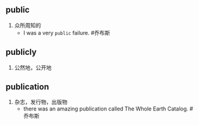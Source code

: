 ## public
1. 众所周知的
   * I was a very `public` failure. #乔布斯 
## publicly
1. 公然地，公开地
## publication
1. 杂志，发行物，出版物
   * there was an amazing publication called The Whole Earth Catalog. #乔布斯 